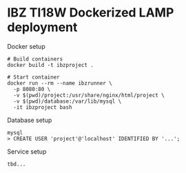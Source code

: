 # IBZ TI18W Dockerized LAMP deployment

Docker setup
```
# Build containers
docker build -t ibzproject .

# Start container
docker run --rm --name ibzrunner \
  -p 8080:80 \
  -v $(pwd)/project:/usr/share/nginx/html/project \
  -v $(pwd)/database:/var/lib/mysql \
  -it ibzproject bash
```

Database setup
```
mysql
> CREATE USER 'project'@'localhost' IDENTIFIED BY '...';
```

Service setup
```
tbd...
```

